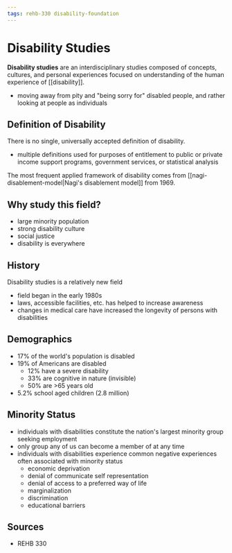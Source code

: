 ```yaml
---
tags: rehb-330 disability-foundation
---
```


# Disability Studies

**Disability studies** are an interdisciplinary studies composed of concepts, cultures, and personal experiences focused on understanding of the human experience of [[disability]].

- moving away from pity and "being sorry for" disabled people, and rather looking at people as individuals

## Definition of Disability

There is no single, universally accepted definition of disability.

- multiple definitions used for purposes of entitlement to public or private income support programs, government services, or statistical analysis

The most frequent applied framework of disability comes from [[nagi-disablement-model|Nagi's disablement model]] from 1969.

## Why study this field?

- large minority population
- strong disability culture
- social justice
- disability is everywhere

## History

Disability studies is a relatively new field

- field began in the early 1980s
- laws, accessible facilities, etc. has helped to increase awareness
- changes in medical care have increased the longevity of persons with disabilities

## Demographics

- 17% of the world's population is disabled
- 19% of Americans are disabled
  - 12% have a severe disability
  - 33% are cognitive in nature (invisible)
  - 50% are >65 years old
- 5.2% school aged children (2.8 million)

## Minority Status

- individuals with disabilities constitute the nation's largest minority group seeking employment
- only group any of us can become a member of at any time
- individuals with disabilities experience common negative experiences often associated with minority status
  - economic deprivation
  - denial of communicate self representation
  - denial of access to a preferred way of life
  - marginalization
  - discrimination
  - educational barriers

## Sources

- REHB 330
